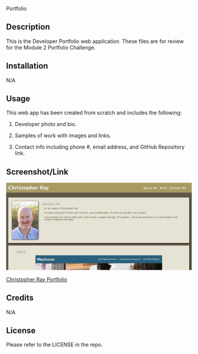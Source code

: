 Portfolio

## Description

This is the Developer Portfolio web application. These files are for review for the Module 2 Portfolio Challenge.

## Installation

N/A

## Usage

This web app has been created from scratch and includes the following:

1. Developer photo and bio.

2. Samples of work with images and links.

3. Contact info including phone #, email address, and GitHub Repository link.

## Screenshot/Link

![Christopher Ray Portfolio](./assets/images/Portfolio_Screenshot.png)

[Christopher Ray Portfolio](https://cray412.github.io/Portfolio/)

## Credits

N/A

## License

Please refer to the LICENSE in the repo.
